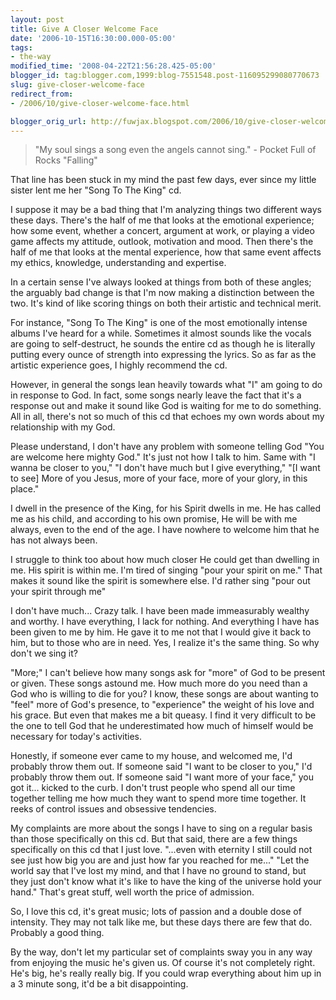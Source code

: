 ```yaml
---
layout: post
title: Give A Closer Welcome Face
date: '2006-10-15T16:30:00.000-05:00'
tags:
- the-way
modified_time: '2008-04-22T21:56:28.425-05:00'
blogger_id: tag:blogger.com,1999:blog-7551548.post-116095299080770673
slug: give-closer-welcome-face
redirect_from: 
- /2006/10/give-closer-welcome-face.html

blogger_orig_url: http://fuwjax.blogspot.com/2006/10/give-closer-welcome-face.html
---
```


> "My soul sings a song even the angels cannot sing." - Pocket Full of Rocks "Falling"

That line has been stuck in my mind the past few days, ever since my little sister lent me her "Song To The King" cd.

I suppose it may be a bad thing that I'm analyzing things two different ways these days.  There's the half of me that looks at the emotional experience; how some event, whether a concert, argument at work, or playing a video game affects my attitude, outlook, motivation and mood.  Then there's the half of me that looks at the mental experience, how that same event affects my ethics, knowledge, understanding and expertise.

In a certain sense I've always looked at things from both of these angles; the arguably bad change is that I'm now making a distinction between the two.  It's kind of like scoring things on both their artistic and technical merit.

For instance, "Song To The King" is one of the most emotionally intense albums I've heard for a while.  Sometimes it almost sounds like the vocals are going to self-destruct, he sounds the entire cd as though he is literally putting every ounce of strength into expressing the lyrics.  So as far as the artistic experience goes, I highly recommend the cd.

However, in general the songs lean heavily towards what "I" am going to do in response to God.  In fact, some songs nearly leave the fact that it's a response out and make it sound like God is waiting for me to do something.  All in all, there's not so much of this cd that echoes my own words about my relationship with my God.

Please understand, I don't have any problem with someone telling God "You are welcome here mighty God."  It's just not how I talk to him.  Same with "I wanna be closer to you," "I don't have much but I give everything," "\[I want to see] More of you Jesus, more of your face, more of your glory, in this place."

I dwell in the presence of the King, for his Spirit dwells in me.  He has called me as his child, and according to his own promise, He will be with me always, even to the end of the age.  I have nowhere to welcome him that he has not always been.  

I struggle to think too about how much closer He could get than dwelling in me.  His spirit is within me.  I'm tired of singing "pour your spirit on me."  That makes it sound like the spirit is somewhere else.  I'd rather sing "pour out your spirit through me"

I don't have much... Crazy talk.  I have been made immeasurably wealthy and worthy.  I have everything, I lack for nothing.  And everything I have has been given to me by him.  He gave it to me not that I would give it back to him, but to those who are in need.  Yes, I realize it's the same thing.  So why don't we sing it?

"More;" I can't believe how many songs ask for "more" of God to be present or given.  These songs astound me.  How much more do you need than a God who is willing to die for you?  I know, these songs are about wanting to "feel" more of God's presence, to "experience" the weight of his love and his grace.  But even that makes me a bit queasy.  I find it very difficult to be the one to tell God that he underestimated how much of himself would be necessary for today's activities.

Honestly, if someone ever came to my house, and welcomed me, I'd probably throw them out.  If someone said "I want to be closer to you," I'd probably throw them out.  If someone said "I want more of your face," you got it... kicked to the curb.  I don't trust people who spend all our time together telling me how much they want to spend more time together.  It reeks of control issues and obsessive tendencies.  

My complaints are more about the songs I have to sing on a regular basis than those specifically on this cd.  But that said, there are a few things specifically on this cd that I just love.  "...even with eternity I still could not see just how big you are and just how far you reached for me..." "Let the world say that I've lost my mind, and that I have no ground to stand, but they just don't know what it's like to have the king of the universe hold your hand."  That's great stuff, well worth the price of admission.

So, I love this cd, it's great music; lots of passion and a double dose of intensity.  They may not talk like me, but these days there are few that do.  Probably a good thing.

By the way, don't let my particular set of complaints sway you in any way from enjoying the music he's given us.  Of course it's not completely right.  He's big, he's really really big.  If you could wrap everything about him up in a 3 minute song, it'd be a bit disappointing.